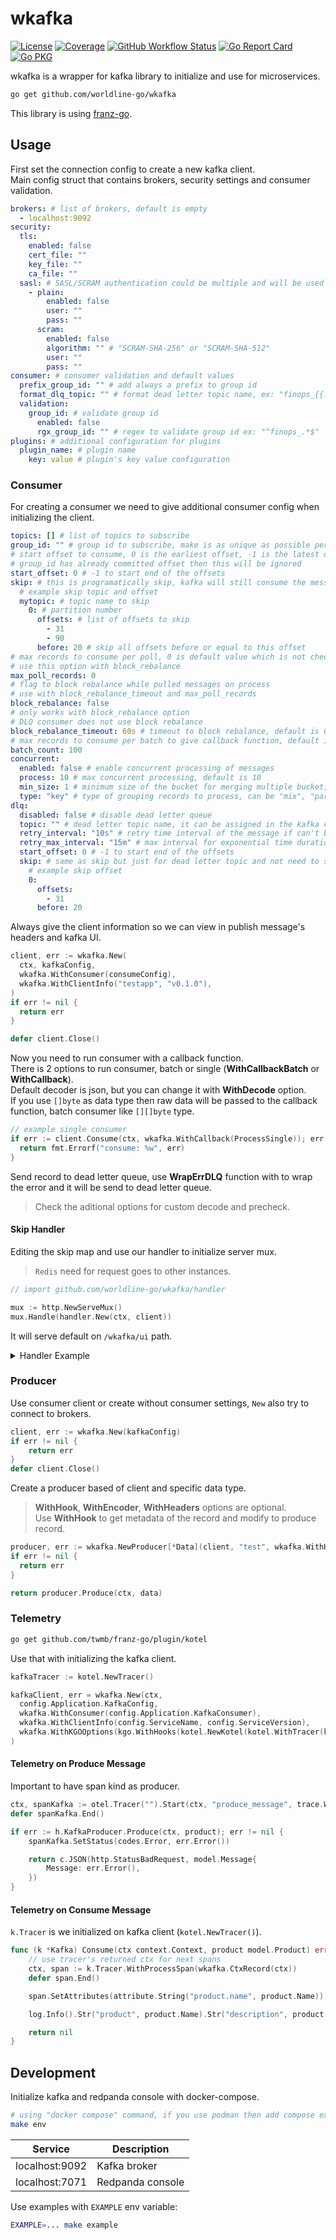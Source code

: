# wkafka

[![License](https://img.shields.io/github/license/worldline-go/wkafka?color=red&style=flat-square)](https://raw.githubusercontent.com/worldline-go/wkafka/main/LICENSE)
[![Coverage](https://img.shields.io/sonar/coverage/worldline-go_wkafka?logo=sonarcloud&server=https%3A%2F%2Fsonarcloud.io&style=flat-square)](https://sonarcloud.io/summary/overall?id=worldline-go_wkafka)
[![GitHub Workflow Status](https://img.shields.io/github/actions/workflow/status/worldline-go/wkafka/test.yml?branch=main&logo=github&style=flat-square&label=ci)](https://github.com/worldline-go/wkafka/actions)
[![Go Report Card](https://goreportcard.com/badge/github.com/worldline-go/wkafka?style=flat-square)](https://goreportcard.com/report/github.com/worldline-go/wkafka)
[![Go PKG](https://raw.githubusercontent.com/worldline-go/guide/main/badge/custom/reference.svg)](https://pkg.go.dev/github.com/worldline-go/wkafka)

wkafka is a wrapper for kafka library to initialize and use for microservices.

```sh
go get github.com/worldline-go/wkafka
```

This library is using [franz-go](https://github.com/twmb/franz-go).

## Usage

First set the connection config to create a new kafka client.  
Main config struct that contains brokers, security settings and consumer validation.

```yaml
brokers: # list of brokers, default is empty
  - localhost:9092
security:
  tls:
    enabled: false
    cert_file: ""
    key_file: ""
    ca_file: ""
  sasl: # SASL/SCRAM authentication could be multiple and will be used in order
    - plain:
        enabled: false
        user: ""
        pass: ""
      scram:
        enabled: false
        algorithm: "" # "SCRAM-SHA-256" or "SCRAM-SHA-512"
        user: ""
        pass: ""
consumer: # consumer validation and default values
  prefix_group_id: "" # add always a prefix to group id
  format_dlq_topic: "" # format dead letter topic name, ex: "finops_{{.AppName}}_dlq"
  validation:
    group_id: # validate group id
      enabled: false
      rgx_group_id: "" # regex to validate group id ex: "^finops_.*$"
plugins: # additional configuration for plugins
  plugin_name: # plugin name
    key: value # plugin's key value configuration
```

### Consumer

For creating a consumer we need to give additional consumer config when initializing the client.

```yaml
topics: [] # list of topics to subscribe
group_id: "" # group id to subscribe, make is as unique as possible per service
# start offset to consume, 0 is the earliest offset, -1 is the latest offset and more than 0 is the offset number
# group_id has already committed offset then this will be ignored
start_offset: 0 # -1 to start end of the offsets
skip: # this is programatically skip, kafka will still consume the message
  # example skip topic and offset
  mytopic: # topic name to skip
    0: # partition number
      offsets: # list of offsets to skip
        - 31
        - 90
      before: 20 # skip all offsets before or equal to this offset
# max records to consume per poll, 0 is default value which is not checking
# use this option with block_rebalance
max_poll_records: 0
# flag to block rebalance while pulled messages on process
# use with block_rebalance_timeout and max_poll_records
block_rebalance: false
# only works with block_rebalance option
# DLQ consumer does not use block rebalance
block_rebalance_timeout: 60s # timeout to block rebalance, default is 60 seconds
# max records to consume per batch to give callback function, default is 100
batch_count: 100
concurrent:
  enabled: false # enable concurrent processing of messages
  process: 10 # max concurrent processing, default is 10
  min_size: 1 # minimum size of the bucket for merging multiple bucket, default is 1
  type: "key" # type of grouping records to process, can be "mix", "partition", "key"; default is "key"
dlq:
  disabled: false # disable dead letter queue
  topic: "" # dead letter topic name, it can be assigned in the kafka config's format_dlq_topic
  retry_interval: "10s" # retry time interval of the message if can't be processed, default is 10s
  retry_max_interval: "15m" # max interval for exponential time duration limit, default is 15m
  start_offset: 0 # -1 to start end of the offsets
  skip: # same as skip but just for dead letter topic and not need to specify topic name
    # example skip offset
    0:
      offsets:
        - 31
      before: 20
```

Always give the client information so we can view in publish message's headers and kafka UI.

```go
client, err := wkafka.New(
  ctx, kafkaConfig,
  wkafka.WithConsumer(consumeConfig),
  wkafka.WithClientInfo("testapp", "v0.1.0"),
)
if err != nil {
  return err
}

defer client.Close()
```

Now you need to run consumer with a callback function.  
There is 2 options to run consumer, batch or single (__WithCallbackBatch__ or __WithCallback__).  
Default decoder is json, but you can change it with __WithDecode__ option.  
If you use `[]byte` as data type then raw data will be passed to the callback function, batch consumer like `[][]byte` type.

```go
// example single consumer
if err := client.Consume(ctx, wkafka.WithCallback(ProcessSingle)); err != nil {
  return fmt.Errorf("consume: %w", err)
}
```

Send record to dead letter queue, use __WrapErrDLQ__ function with to wrap the error and it will be send to dead letter queue.

> Check the aditional options for custom decode and precheck.


#### Skip Handler

Editing the skip map and use our handler to initialize server mux.

> `Redis` need for request goes to other instances.

```go
// import github.com/worldline-go/wkafka/handler

mux := http.NewServeMux()
mux.Handle(handler.New(ctx, client))
```

It will serve default on `/wkafka/ui` path.

<details><summary>Handler Example</summary>

```sh
make env

# run the example
EXAMPLE=consumer_single_handler make example
```

Add messages in here to skip the message http://localhost:7071

</details>

### Producer

Use consumer client or create without consumer settings, `New` also try to connect to brokers.

```go
client, err := wkafka.New(kafkaConfig)
if err != nil {
    return err
}
defer client.Close()
```

Create a producer based of client and specific data type.

> __WithHook__, __WithEncoder__, __WithHeaders__ options are optional.  
> Use __WithHook__ to get metadata of the record and modify to produce record.

```go
producer, err := wkafka.NewProducer[*Data](client, "test", wkafka.WithHook(ProduceHook))
if err != nil {
  return err
}

return producer.Produce(ctx, data)
```

### Telemetry

```sh
go get github.com/twmb/franz-go/plugin/kotel
```

Use that with initializing the kafka client.

```go
kafkaTracer := kotel.NewTracer()

kafkaClient, err = wkafka.New(ctx,
  config.Application.KafkaConfig,
  wkafka.WithConsumer(config.Application.KafkaConsumer),
  wkafka.WithClientInfo(config.ServiceName, config.ServiceVersion),
  wkafka.WithKGOOptions(kgo.WithHooks(kotel.NewKotel(kotel.WithTracer(kafkaTracer)).Hooks()...)),
)
```

#### Telemetry on Produce Message

Important to have span kind as producer.

```go
ctx, spanKafka := otel.Tracer("").Start(ctx, "produce_message", trace.WithSpanKind(trace.SpanKindProducer))
defer spanKafka.End()

if err := h.KafkaProducer.Produce(ctx, product); err != nil {
    spanKafka.SetStatus(codes.Error, err.Error())

    return c.JSON(http.StatusBadRequest, model.Message{
        Message: err.Error(),
    })
}
```

#### Telemetry on Consume Message

`k.Tracer` is we initialized on kafka client (`kotel.NewTracer()`).

```go
func (k *Kafka) Consume(ctx context.Context, product model.Product) error {
	// use tracer's returned ctx for next spans
	ctx, span := k.Tracer.WithProcessSpan(wkafka.CtxRecord(ctx))
	defer span.End()

	span.SetAttributes(attribute.String("product.name", product.Name))

	log.Info().Str("product", product.Name).Str("description", product.Description).Msg("consume message")

	return nil
}
```

## Development

Initialize kafka and redpanda console with docker-compose.

```sh
# using "docker compose" command, if you use podman then add compose extension and link docker with podman binary
make env
```

| Service        | Description      |
| -------------- | ---------------- |
| localhost:9092 | Kafka broker     |
| localhost:7071 | Redpanda console |

Use examples with `EXAMPLE` env variable:

```sh
EXAMPLE=... make example
```
